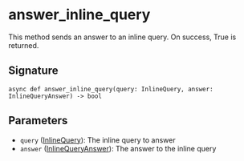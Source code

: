 # answer_inline_query

This method sends an answer to an inline query. On success, True is returned.

## Signature

`async def answer_inline_query(query: InlineQuery, answer: InlineQueryAnswer) -> bool`

## Parameters

- `query` ([InlineQuery](/docs/types/inline/inline_query)): The inline query to answer
- `answer` ([InlineQueryAnswer](/docs/types/inline/inline_query_answer)): The answer to the inline query